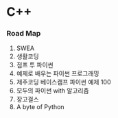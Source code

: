 # C++

### Road Map

1. SWEA
2. 생활코딩
3. 점프 투 파이썬
4. 예제로 배우는 파이썬 프로그래밍
5. 제주코딩 베이스캠프 파이썬 예제 100
6. 모두의 파이썬 with 알고리즘
7. 장고걸스
8. A byte of Python